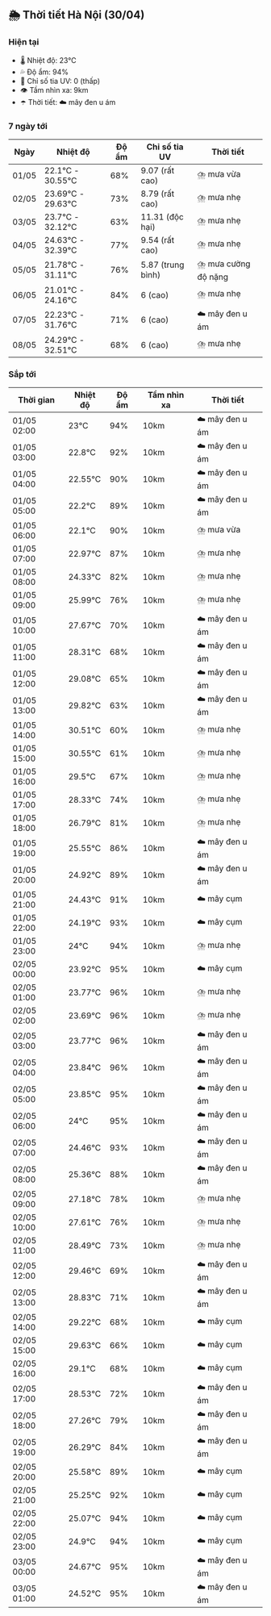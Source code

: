 ## 🌦️ Thời tiết Hà Nội (30/04)

### Hiện tại

- 🌡️ Nhiệt độ: 23℃
- 💦 Độ ẩm: 94%
- 🌟 Chỉ số tia UV: 0 (thấp)
- 👁️ Tầm nhìn xa: 9km
- ☂️ Thời tiết: ☁️ mây đen u ám

### 7 ngày tới

| Ngày | Nhiệt độ | Độ ẩm | Chỉ số tia UV | Thời tiết |
| --- | --- | --- | --- | --- |
| 01/05 | 22.1℃ - 30.55℃ | 68% | 9.07 (rất cao) | ⛈️ mưa vừa |
| 02/05 | 23.69℃ - 29.63℃ | 73% | 8.79 (rất cao) | ⛈️ mưa nhẹ |
| 03/05 | 23.7℃ - 32.12℃ | 63% | 11.31 (độc hại) | ⛈️ mưa nhẹ |
| 04/05 | 24.63℃ - 32.39℃ | 77% | 9.54 (rất cao) | ⛈️ mưa nhẹ |
| 05/05 | 21.78℃ - 31.11℃ | 76% | 5.87 (trung bình) | ⛈️ mưa cường độ nặng |
| 06/05 | 21.01℃ - 24.16℃ | 84% | 6 (cao) | ⛈️ mưa nhẹ |
| 07/05 | 22.23℃ - 31.76℃ | 71% | 6 (cao) | ☁️ mây đen u ám |
| 08/05 | 24.29℃ - 32.51℃ | 68% | 6 (cao) | ⛈️ mưa nhẹ |

### Sắp tới

| Thời gian | Nhiệt độ | Độ ẩm | Tầm nhìn xa | Thời tiết |
| --- | --- | --- | --- | --- |
| 01/05 02:00 | 23℃ | 94% | 10km | ☁️ mây đen u ám |
| 01/05 03:00 | 22.8℃ | 92% | 10km | ☁️ mây đen u ám |
| 01/05 04:00 | 22.55℃ | 90% | 10km | ☁️ mây đen u ám |
| 01/05 05:00 | 22.2℃ | 89% | 10km | ☁️ mây đen u ám |
| 01/05 06:00 | 22.1℃ | 90% | 10km | ⛈️ mưa vừa |
| 01/05 07:00 | 22.97℃ | 87% | 10km | ⛈️ mưa nhẹ |
| 01/05 08:00 | 24.33℃ | 82% | 10km | ⛈️ mưa nhẹ |
| 01/05 09:00 | 25.99℃ | 76% | 10km | ⛈️ mưa nhẹ |
| 01/05 10:00 | 27.67℃ | 70% | 10km | ☁️ mây đen u ám |
| 01/05 11:00 | 28.31℃ | 68% | 10km | ☁️ mây đen u ám |
| 01/05 12:00 | 29.08℃ | 65% | 10km | ☁️ mây đen u ám |
| 01/05 13:00 | 29.82℃ | 63% | 10km | ☁️ mây đen u ám |
| 01/05 14:00 | 30.51℃ | 60% | 10km | ⛈️ mưa nhẹ |
| 01/05 15:00 | 30.55℃ | 61% | 10km | ⛈️ mưa nhẹ |
| 01/05 16:00 | 29.5℃ | 67% | 10km | ⛈️ mưa nhẹ |
| 01/05 17:00 | 28.33℃ | 74% | 10km | ⛈️ mưa nhẹ |
| 01/05 18:00 | 26.79℃ | 81% | 10km | ⛈️ mưa nhẹ |
| 01/05 19:00 | 25.55℃ | 86% | 10km | ☁️ mây đen u ám |
| 01/05 20:00 | 24.92℃ | 89% | 10km | ☁️ mây đen u ám |
| 01/05 21:00 | 24.43℃ | 91% | 10km | ☁️ mây cụm |
| 01/05 22:00 | 24.19℃ | 93% | 10km | ☁️ mây cụm |
| 01/05 23:00 | 24℃ | 94% | 10km | ⛈️ mưa nhẹ |
| 02/05 00:00 | 23.92℃ | 95% | 10km | ☁️ mây cụm |
| 02/05 01:00 | 23.77℃ | 96% | 10km | ⛈️ mưa nhẹ |
| 02/05 02:00 | 23.69℃ | 96% | 10km | ⛈️ mưa nhẹ |
| 02/05 03:00 | 23.77℃ | 96% | 10km | ☁️ mây đen u ám |
| 02/05 04:00 | 23.84℃ | 96% | 10km | ☁️ mây đen u ám |
| 02/05 05:00 | 23.85℃ | 95% | 10km | ☁️ mây đen u ám |
| 02/05 06:00 | 24℃ | 95% | 10km | ☁️ mây đen u ám |
| 02/05 07:00 | 24.46℃ | 93% | 10km | ☁️ mây đen u ám |
| 02/05 08:00 | 25.36℃ | 88% | 10km | ☁️ mây đen u ám |
| 02/05 09:00 | 27.18℃ | 78% | 10km | ⛈️ mưa nhẹ |
| 02/05 10:00 | 27.61℃ | 76% | 10km | ⛈️ mưa nhẹ |
| 02/05 11:00 | 28.49℃ | 73% | 10km | ⛈️ mưa nhẹ |
| 02/05 12:00 | 29.46℃ | 69% | 10km | ☁️ mây đen u ám |
| 02/05 13:00 | 28.83℃ | 71% | 10km | ☁️ mây đen u ám |
| 02/05 14:00 | 29.22℃ | 68% | 10km | ☁️ mây cụm |
| 02/05 15:00 | 29.63℃ | 66% | 10km | ☁️ mây cụm |
| 02/05 16:00 | 29.1℃ | 68% | 10km | ☁️ mây cụm |
| 02/05 17:00 | 28.53℃ | 72% | 10km | ☁️ mây đen u ám |
| 02/05 18:00 | 27.26℃ | 79% | 10km | ☁️ mây đen u ám |
| 02/05 19:00 | 26.29℃ | 84% | 10km | ☁️ mây đen u ám |
| 02/05 20:00 | 25.58℃ | 89% | 10km | ☁️ mây cụm |
| 02/05 21:00 | 25.25℃ | 92% | 10km | ☁️ mây cụm |
| 02/05 22:00 | 25.07℃ | 94% | 10km | ☁️ mây cụm |
| 02/05 23:00 | 24.9℃ | 94% | 10km | ☁️ mây cụm |
| 03/05 00:00 | 24.67℃ | 95% | 10km | ☁️ mây đen u ám |
| 03/05 01:00 | 24.52℃ | 95% | 10km | ☁️ mây đen u ám |
